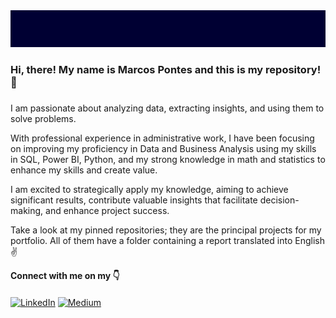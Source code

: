 <img src="/banner.png">

### Hi, there! My name is Marcos Pontes and this is my repository! 👋

###
I am passionate about analyzing data, extracting insights, and using them to solve problems. 

With professional experience in administrative work, I have been focusing on improving my proficiency in Data and Business Analysis using my skills in SQL, Power BI, Python, and my strong knowledge in math and statistics to enhance my skills and create value.

I am excited to strategically apply my knowledge, aiming to achieve significant results, contribute valuable insights that facilitate decision-making, and enhance project success.

Take a look at my pinned repositories; they are the principal projects for my portfolio. All of them have a folder containing a report translated into English ✌️

<strong>Connect with me on my 👇</strong>
####
[![LinkedIn](https://img.shields.io/badge/linkedin-%230077B5.svg?style=for-the-badge&logo=linkedin&logoColor=white&color=black)](https://linkedin.com/in/marcospontesjunior) 
[![Medium](https://img.shields.io/badge/Medium-12100E?style=for-the-badge&logo=medium&logoColor=white&color=black)](https://medium.com/@marcospntsjunior) 
###

<!-- <strong>‣ Check my pinned repository 👇</strong> -->

<!--
<details align="left">
  <summary><strong>Click here to see my highlighted repository</strong></summary>

###
- Customer Profile Analysis
###
<a href="https://github.com/marcospontesjunior/analise-perfil-clientes">
<img align="center" src="https://github-readme-stats.vercel.app/api/pin/?username=marcospontesjunior&repo=analise-perfil-clientes&bg_color=000&border_color=30A3DC&show_icons=true&icon_color=FFFFFF&title_color=F28C28&text_color=FFF" />
</a> 

###
- Brazilian Stocks Info
###
<a href="https://github.com/marcospontesjunior/brasil-stocks-info">
<img align="center" src="https://github-readme-stats.vercel.app/api/pin/?username=marcospontesjunior&repo=brasil-stocks-info&bg_color=000&border_color=30A3DC&show_icons=true&icon_color=FFFFFF&title_color=F28C28&&text_color=FFF" />
</a> 

###
- Data Science Bootcamp Project with Python powered by iFood
###
<a href="https://github.com/marcospontesjunior/sistema-bancario-python">
<img align="center" src="https://github-readme-stats.vercel.app/api/pin/?username=marcospontesjunior&repo=sistema-bancario-python&bg_color=000&border_color=30A3DC&show_icons=true&icon_color=FFFFFF&title_color=F28C28&&text_color=FFF" />
</a> 

</details> -->

<!-- ### Github Stats:
###
![Marcos Github Stats](https://github-readme-stats.vercel.app/api?username=marcospontesjunior\&rank_icon=github&bg_color=000&border_color=30A3DC&show_icons=true&icon_color=FFFFFFC&title_color=FFFFFF&text_color=FFF&include_all_commits=true)
![Marcos Github Stats](https://github-readme-streak-stats.herokuapp.com/?user=marcospontesjunior&bg_color=000&border_color=30A3DC&show_icons=true&icon_color=FFFFFFC&title_color=FFFFFF&text_color=FFF&hide_border=true) 
![Most Used Langs](https://github-readme-stats.vercel.app/api/top-langs/?username=marcospontesjunior&bg_color=000&border_color=30A3DC&show_icons=true&icon_color=FFFFFF&title_color=FFFFFF&text_color=FFF&hide_border=true&include_all_commits=false&count_private=false&layout=compact)

###
[![](https://visitcount.itsvg.in/api?id=marcospontesjunior&icon=5&color=12)](https://visitcount.itsvg.in) -->
